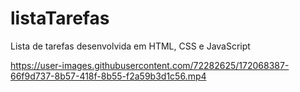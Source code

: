 # listaTarefas
Lista de tarefas desenvolvida em HTML, CSS e JavaScript


https://user-images.githubusercontent.com/72282625/172068387-66f9d737-8b57-418f-8b55-f2a59b3d1c56.mp4

